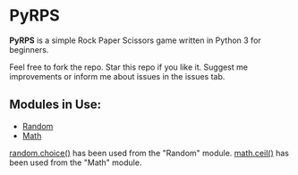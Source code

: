 # PyRPS

**PyRPS** is a simple Rock Paper Scissors game written in Python 3 for beginners.

Feel free to fork the repo.
Star this repo if you like it.
Suggest me improvements or inform me about issues in the issues tab.

## Modules in Use:

- [Random](https://docs.python.org/3/library/random.html)
- [Math](https://docs.python.org/3/library/math.html)

[random.choice()](https://docs.python.org/3/library/random.html#random.choice) has been used from the "Random" module.
[math.ceil()](https://docs.python.org/3/library/math.html#math.ceil) has been used from the "Math" module.